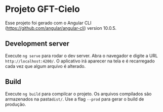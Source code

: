 # Projeto GFT-Cielo

Esse projeto foi gerado com o Angular CLI (https://github.com/angular/angular-cli) version 10.0.5.

## Development server

Execute `ng serve` para rodar o dev server. Abra o navegador e digite a URL `http://localhost:4200/`. O aplicativo irá aparecer na tela e é recarregado cada vez que algum arquivo é alterado.

## Build

Execute `ng build` para compilcar o projeto. Os arquivos compilados são armazenados na pasta`dist/`. Use a flag `--prod` para gerar o build de produção.
